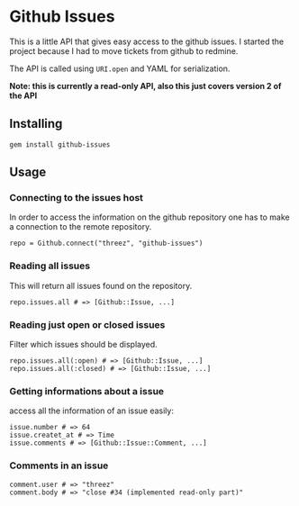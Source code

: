 # Github Issues

This is a little API that gives easy access to the github issues. I started the project because I had to move tickets from github to redmine.

The API is called using ``URI.open`` and YAML for serialization.

**Note: this is currently a read-only API, also this just covers version 2 of the API**

## Installing

    gem install github-issues
    
## Usage
    
### Connecting to the issues host

In order to access the information on the github repository one has to make a connection to the remote repository.

    repo = Github.connect("threez", "github-issues")

### Reading all issues

This will return all issues found on the repository.

    repo.issues.all # => [Github::Issue, ...]
    
### Reading just open or closed issues

Filter which issues should be displayed.

    repo.issues.all(:open) # => [Github::Issue, ...]
    repo.issues.all(:closed) # => [Github::Issue, ...]
    
### Getting informations about a issue

access all the information of an issue easily:

    issue.number # => 64
    issue.createt_at # => Time
    issue.comments # => [Github::Issue::Comment, ...]

### Comments in an issue

    comment.user # => "threez"
    comment.body # => "close #34 (implemented read-only part)"

